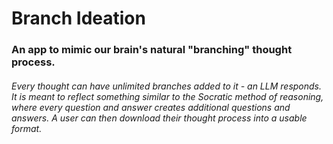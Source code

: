 # Branch Ideation
### An app to mimic our brain's natural "branching" thought process.
###### Every thought can have unlimited branches added to it - an LLM responds. It is meant to reflect something similar to the Socratic method of reasoning, where every question and answer creates additional questions and answers. A user can then download their thought process into a usable format.